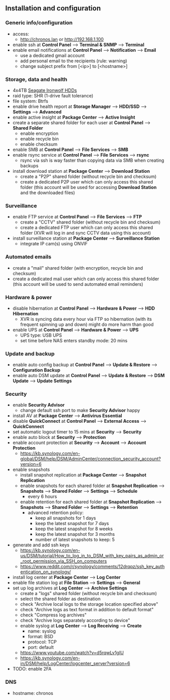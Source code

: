 ## Installation and configuration

### Generic info/configuration

- access:
  - http://chronos.lan or http://192.168.1.100
- enable ssh at **Control Panel** --> **Terminal & SNMP** --> **Terminal**
- enable email notifications at **Control Panel** --> **Notification** --> **Email**
  - use a dedicated gmail account
  - add personal email to the recipients (rule: warning)
  - change subject prefix from [\<ip>] to [\<hostname>]

### Storage, data and health

- 4x4TB [Seagate Ironwolf HDDs](https://www.seagate.com/gb/en/products/nas-drives/ironwolf-hard-drive/)
- raid type: SHR (1-drive fault tolerance)
- file system: Btrfs
- enable drive health report at **Storage Manager** --> **HDD/SSD** --> **Settings** --> **Advanced**
- enable active insight at **Package Center** --> **Active Insight**
- create a separate shared folder for each user at **Control Panel** --> **Shared Folder**
  - enable encryption
  - enable recycle bin
  - enable checksum
- enable SMB at **Control Panel** --> **File Services** --> **SMB**
- enable rsync service at **Control Panel** --> **File Services** --> **rsync**
  - rsync via ssh is way faster than copying data via SMB when creating backups
- install download station at **Package Center** --> **Download Station**
  - create a "P2P" shared folder (without recycle bin and checksum)
  - create a dedicated P2P user which can only access this shared folder (this account will be used for accessing **Download Station** and the downloaded files)

### Surveillance

- enable FTP service at **Control Panel** --> **File Services** --> **FTP**
  - create a "CCTV" shared folder (without recycle bin and checksum)
  - create a dedicated FTP user which can only access this shared folder (XVR will log in and sync CCTV data using this account)
- install surveillance station at **Package Center** --> **Surveillance Station**
  - integrate IP cam(s) using ONVIF

### Automated emails

- create a "mail" shared folder (with encryption, recycle bin and checksum)
- create a dedicated mail user which can only access this shared folder (this account will be used to send automated email reminders)

### Hardware & power

- disable hibernation at **Control Panel** --> **Hardware & Power** --> **HDD Hibernation**
  - XVR is syncing data every hour via FTP so hibernation (with its frequent spinning up and down) might do more harm than good
- enable UPS at **Control Panel** --> **Hardware & Power** --> **UPS**
  - UPS type: USB UPS
  - set time before NAS enters standby mode: 20 mins

### Update and backup

- enable auto config backup at **Control Panel** --> **Update & Restore** --> **Configuration Backup**
- enable auto DSM update at **Control Panel** --> **Update & Restore** --> **DSM Update** --> **Update Settings**

### Security

- enable **Security Advisor**
  - change default ssh port to make **Security Advisor** happy
- install AV at **Package Center** --> **Antivirus Essential**
- disable **QuickConnect** at **Control Panel** --> **External Access** --> **QuickConnect**
- set automatic logout timer to 15 mins at **Security** --> **Security**
- enable auto block at **Security** --> **Protection**
- enable account protection at **Security** --> **Account** --> **Account Protection**
  - https://kb.synology.com/en-global/DSM/help/DSM/AdminCenter/connection_security_account?version=6
- enable snapshots
  - install snapshot replication at **Package Center** --> **Snapshot Replication**
  - enable snapshots for each shared folder at **Snapshot Replication** --> **Snapshots** --> **Shared Folder** --> **Settings** --> **Schedule**
    - every 6 hours
  - enable retention for each shared folder at **Snapshot Replication** --> **Snapshots** --> **Shared Folder** --> **Settings** --> **Retention**
    - advanced retention policy:
      - keep all snapshots for 1 days
      - keep the latest snapshot for 7 days
      - keep the latest snapshot for 8 weeks
      - keep the latest snapshot for 3 months
      - number of latest snapshots to keep: 5
- generate and add ssh keys
  - https://kb.synology.com/en-us/DSM/tutorial/How_to_log_in_to_DSM_with_key_pairs_as_admin_or_root_permission_via_SSH_on_computers
  - https://www.reddit.com/r/synology/comments/12drqpz/ssh_key_authentication_on_synology/
- install log center at **Package Center** --> **Log Center**
- enable file station log at **File Station** --> **Settings** --> **General**
- set up log archives at **Log Center** --> **Archive Settings**
  - create a "logs" shared folder (without recycle bin and checksum)
  - select the shared folder as destination
  - check "Archive local logs to the storage location specified above"
  - check "Archive logs as text format in addition to default format"
  - check "Compress log archives"
  - check "Archive logs separately according to device"
  - enable syslog at **Log Center** --> **Log Receiving** --> **Create**
    - name: syslog
    - format: BSD
    - protocol: TCP
    - port: default
  - https://www.youtube.com/watch?v=d5rqwLv1gIU
  - https://kb.synology.com/en-in/DSM/help/LogCenter/logcenter_server?version=6
- TODO: enable 2FA

### DNS

- hostname: chronos
